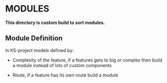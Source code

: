 # MODULES

**This directory is custom build to sort modules.**

## Module Definition
In KS-project models defined by:

- Complexity of the feature, if a features gets to big or complex then build a module instead of lots of custom components

- Route, if a feature has its own route build a module

